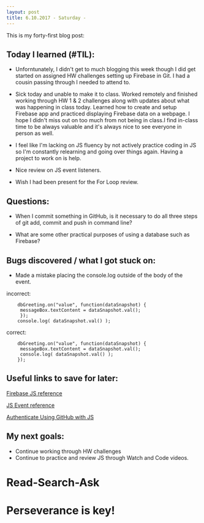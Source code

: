 ```yaml
---
layout: post
title: 6.10.2017 - Saturday - 
---
```


This is my forty-first blog post: 

## Today I learned (#TIL):   

- Unforntunately, I didn't get to much blogging this week though I did get started on assigned HW challenges setting up Firebase in Git.  I had a cousin passing through I needed to attend to.  

- Sick today and unable to make it to class.  Worked remotely and finished working through HW 1 & 2 challenges along with updates about what was happening in class today. Learned how to create and setup Firebase app and practiced displaying Firebase data on a webpage.  I hope I didn't miss out on too much from not being in class.I find in-class time to be always valuable and it's always nice to see everyone in person as well.  

- I feel like I'm lacking on JS fluency by not actively practice coding in JS so I'm constantly relearning and going over things again. Having a project to work on is help.  

- Nice review on JS event listeners.

- Wish I had been present for the For Loop review.  

## Questions:

- When I commit something in GitHub, is it necessary to do all three steps of git add, commit and push in command line?

- What are some other practical purposes of using a database such as Firebase?


## Bugs discovered / what I got stuck on:

- Made a mistake placing the console.log outside of the body of the event.

incorrect:

```
	dbGreeting.on("value", function(dataSnapshot) {
   	 messageBox.textContent = dataSnapshot.val();
   	 });
	console.log( dataSnapshot.val() );
```

correct:

```
	dbGreeting.on("value", function(dataSnapshot) {
   	 messageBox.textContent = dataSnapshot.val();
   	 console.log( dataSnapshot.val() );
	});
```


## Useful links to save for later:

[Firebase JS reference](https://firebase.google.com/docs/reference/js/)

[JS Event reference](https://developer.mozilla.org/en-US/docs/Web/Events)

[Authenticate Using GitHub with JS](https://firebase.google.com/docs/auth/web/github-auth)


## My next goals:

- Continue working through HW challenges
- Continue to practice and review JS through Watch and Code videos.


# Read-Search-Ask

# Perseverance is key!







